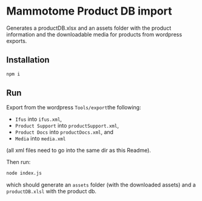 # Mammotome Product DB import
Generates a productDB.xlsx and an assets folder with the product information and the downloadable media for products from wordpress exports.

## Installation

```sh
npm i
```

## Run

Export from the wordpress `Tools/export`the following: 
* `Ifus` into `ifus.xml`, 
* `Product Support` into `productSupport.xml`, 
* `Product Docs` into `productDocs.xml`, and 
* `Media` into `media.xml` 

(all xml files need to go into the same dir as this Readme). 

Then run:

```sh
node index.js
```

which should generate an `assets` folder (with the downloaded assets) and a `productDB.xlsl` with the product db.
